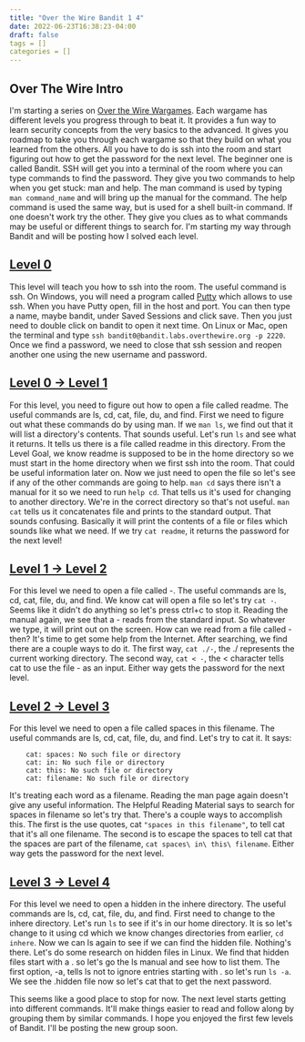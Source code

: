 ```yaml
---
title: "Over the Wire Bandit 1 4"
date: 2022-06-23T16:38:23-04:00
draft: false
tags = []
categories = []
---
```


## Over The Wire Intro

I'm starting a series on [Over the Wire Wargames](https://overthewire.org "Over The Wire Wargames"). Each wargame has different levels you progress through to beat it. It provides a fun way to learn security concepts from the very basics to the advanced. It gives you roadmap to take you through each wargame so that they build on what you learned from the others. All you have to do is ssh into the room and start figuring out how to get the password for the next level. The beginner one is called Bandit. SSH will get you into a terminal of the room where you can type commands to find the password. They give you two commands to help when you get stuck: man and help. The man command is used by typing ```man command_name``` and will bring up the manual for the command. The help command is used the same way, but is used for a shell built-in command. If one doesn't work try the other. They give you clues as to what commands may be useful or different things to search for. I'm starting my way through Bandit and will be posting how I solved each level.

## [Level 0](https://overthewire.org/wargames/bandit/bandit0.html "Level 0")

This level will teach you how to ssh into the room. The useful command is ssh. On Windows, you will need a program called [Putty](https://www.chiark.greenend.org.uk/~sgtatham/putty/latest.html "Putty") which allows to use ssh. When you have Putty open, fill in the host and port. You can then type a name, maybe bandit, under Saved Sessions and click save. Then you just need to double click on bandit to open it next time. On Linux or Mac, open the terminal and type ```ssh bandit0@bandit.labs.overthewire.org -p 2220```. Once we find a password, we need to close that ssh session and reopen another one using the new username and password.

## [Level 0 -> Level 1](https://overthewire.org/wargames/bandit/bandit1.html "Level 0 -> Level 1")

For this level, you need to figure out how to open a file called readme. The useful commands are ls, cd, cat, file, du, and find. First we need to figure out what these commands do by using man. If we ```man ls```, we find out that it will list a directory's contents. That sounds useful. Let's run ```ls``` and see what it returns. It tells us there is a file called readme in this directory. From the Level Goal, we know readme is supposed to be in the home directory so we must start in the home directory when we first ssh into the room. That could be useful information later on. Now we just need to open the file so let's see if any of the other commands are going to help. ```man cd``` says there isn't a manual for it so we need to run ```help cd```. That tells us it's used for changing to another directory. We're in the correct directory so that's not useful. ```man cat``` tells us it concatenates file and prints to the standard output. That sounds confusing. Basically it will print the contents of a file or files which sounds like what we need. If we try ```cat readme```, it returns the password for the next level!

## [Level 1 -> Level 2](https://overthewire.org/wargames/bandit/bandit2.html "Level 1 -> Level 2")

For this level we need to open a file called -. The useful commands are ls, cd, cat, file, du, and find. We know cat will open a file so let's try ```cat -```. Seems like it didn't do anything so let's press ctrl+c to stop it. Reading the manual again, we see that a - reads from the standard input. So whatever we type, it will print out on the screen. How can we read from a file called - then? It's time to get some help from the Internet. After searching, we find there are a couple ways to do it. The first way, ```cat ./-```, the ./ represents the current working directory. The second way, ```cat < -```, the < character tells cat to use the file - as an input. Either way gets the password for the next level.

## [Level 2 -> Level 3](https://overthewire.org/wargames/bandit/bandit3.html "Level 2 -> Level 3")

For this level we need to open a file called spaces in this filename. The useful commands are ls, cd, cat, file, du, and find. Let's try to cat it. It says:
```
    cat: spaces: No such file or directory
    cat: in: No such file or directory
    cat: this: No such file or directory
    cat: filename: No such file or directory
```
It's treating each word as a filename. Reading the man page again doesn't give any useful information. The Helpful Reading Material says to search for spaces in filename so let's try that. There's a couple ways to accomplish this. The first is the use quotes, cat ```"spaces in this filename"```, to tell cat that it's all one filename. The second is to escape the spaces to tell cat that the spaces are part of the filename, ```cat spaces\ in\ this\ filename```. Either way gets the password for the next level.

## [Level 3 -> Level 4](https://overthewire.org/wargames/bandit/bandit4.html "Level 3 -> Level 4")

For this level we need to open a hidden in the inhere directory. The useful commands are ls, cd, cat, file, du, and find. First need to change to the inhere directory. Let's run ```ls``` to see if it's in our home directory. It is so let's change to it using cd which we know changes directories from earlier, ```cd inhere```. Now we can ls again to see if we can find the hidden file. Nothing's there. Let's do some research on hidden files in Linux. We find that hidden files start with a . so let's go the ls manual and see how to list them. The first option, -a, tells ls not to ignore entries starting with . so let's run ```ls -a```. We see the .hidden file now so let's cat that to get the next password.

This seems like a good place to stop for now. The next level starts getting into different commands. It'll make things easier to read and follow along by grouping them by similar commands. I hope you enjoyed the first few levels of Bandit. I'll be posting the new group soon.
